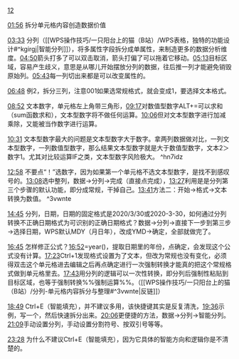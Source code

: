 [12](https://www.bilibili.com/video/BV1fe411N7cJ?p=12&vd_source=74872e41274c3d29495fcb0f1ba131bd)

[01:56](https://www.bilibili.com/video/BV1fe411N7cJ?p=12&vd_source=74872e41274c3d29495fcb0f1ba131bd#t=116.223517)
拆分单元格内容创造数据价值

[03:33](https://www.bilibili.com/video/BV1fe411N7cJ?p=12&vd_source=74872e41274c3d29495fcb0f1ba131bd#t=213.302301)
分列（[[WPS操作技巧/一只阳台上的猫（B站）/WPS表格，独特的功能设计#^kgirgj|智能分列]]），将多属性字段拆分成单属性，来制造更多的数据分析维度。[04:50](https://www.bilibili.com/video/BV1fe411N7cJ?p=12&vd_source=74872e41274c3d29495fcb0f1ba131bd#t=290.46741)箭头打多了可以双击取消，箭头打偏了可以拖着它移动。[05:13](https://www.bilibili.com/video/BV1fe411N7cJ?p=12&vd_source=74872e41274c3d29495fcb0f1ba131bd#t=313.277934)目标区域，容易产生歧义，意思是从哪儿开始摆放分列的数据，往后推一列才能避免销毁原始列。[05:43](https://www.bilibili.com/video/BV1fe411N7cJ?p=12&vd_source=74872e41274c3d29495fcb0f1ba131bd#t=343.317246)每一列切出来都是可以改变属性的。

[06:48](https://www.bilibili.com/video/BV1fe411N7cJ?p=12&vd_source=74872e41274c3d29495fcb0f1ba131bd#t=408.160498)
例2，拆分三列，注意001如果选常规格式，就会变成1，要选择文本格式。

[08:52](https://www.bilibili.com/video/BV1fe411N7cJ?p=12&vd_source=74872e41274c3d29495fcb0f1ba131bd#t=532.881794)
文本数字，单元格左上角带三角形，[09:17](https://www.bilibili.com/video/BV1fe411N7cJ?p=12&vd_source=74872e41274c3d29495fcb0f1ba131bd#t=557.922305)对数值型数字ALT+=可以求和（sum函数求和），文本型数字将不做任何运算。[10:06](https://www.bilibili.com/video/BV1fe411N7cJ?p=12&vd_source=74872e41274c3d29495fcb0f1ba131bd#t=606.739751)但对文本型数字进行加减乘除，又能被当作数字进行运算。

[10:31](https://www.bilibili.com/video/BV1fe411N7cJ?p=12&vd_source=74872e41274c3d29495fcb0f1ba131bd#t=631.026967)
文本型数字最大的问题是文本型数字大于数字。拿两列数据做对比，一列文本型数字，一列数值型数字，那么结果文本型数字就是大于数值型数字，文本2＞数字1。尤其对比较运算IF之类，文本型数字风险极大。 ^hn7idz

[12:58](https://www.bilibili.com/video/BV1fe411N7cJ?p=12&vd_source=74872e41274c3d29495fcb0f1ba131bd#t=778.766053)
不要点“！”选数字，因为如果第一个单元格不选文本型数字，是找不到感叹号的。[13:08](https://www.bilibili.com/video/BV1fe411N7cJ?p=12&vd_source=74872e41274c3d29495fcb0f1ba131bd#t=788.540951)选中整列，数据→分列→完成（直接点完成），[13:27](https://www.bilibili.com/video/BV1fe411N7cJ?p=12&vd_source=74872e41274c3d29495fcb0f1ba131bd#t=807.542517)利用是是分列第三个步骤的默认功能，即分成常规，干掉自己。[13:41](https://www.bilibili.com/video/BV1fe411N7cJ?p=12&vd_source=74872e41274c3d29495fcb0f1ba131bd#t=821.630191)方法二：开始→格式→文本转换为数值。 ^3vwnte

[14:45](https://www.bilibili.com/video/BV1fe411N7cJ?p=12&vd_source=74872e41274c3d29495fcb0f1ba131bd#t=885.259752)
分列，日期，日期的固定格式是2020/3/30或2020-3-30，如何通过分列转换不正确日期格式为可识别的正确日期格式？数据→分列→直接下一步到第三步→选择日期，WPS默认MDY（月日年），改成YMD→确定，全部就做完了。

[16:45](https://www.bilibili.com/video/BV1fe411N7cJ?p=12&vd_source=74872e41274c3d29495fcb0f1ba131bd#t=1005.40605)
怎样修正公式？[16:52](https://www.bilibili.com/video/BV1fe411N7cJ?p=12&vd_source=74872e41274c3d29495fcb0f1ba131bd#t=1012.718214)=year()，提取日期里的年份，点确定，会发现这个公式没有计算。[17:23](https://www.bilibili.com/video/BV1fe411N7cJ?p=12&vd_source=74872e41274c3d29495fcb0f1ba131bd#t=1043.820386)Ctrl+1发现格式设置为了文本，但改为常规也没有变化，必须得双击这个单元格进去编辑之后再点确定进行一次强制转换才能真的把这个常规格式做到单元格里去。[17:43](https://www.bilibili.com/video/BV1fe411N7cJ?p=12&vd_source=74872e41274c3d29495fcb0f1ba131bd#t=1063.246922)用分列的逻辑可以一次性转换，即分列后强制性粘贴到目标区域，也等于强制转换%%强制运算%%。（[[WPS操作技巧/一只阳台上的猫（B站）/分列-单元格内容拆分与整理#^3vwnte|反链]]）

[18:49](https://www.bilibili.com/video/BV1fe411N7cJ?p=12&vd_source=74872e41274c3d29495fcb0f1ba131bd#t=1129.81978)
Ctrl+E（智能填充），并不建议多用，该快捷键其实是反复清洗，[19:36](https://www.bilibili.com/video/BV1fe411N7cJ?p=12&vd_source=74872e41274c3d29495fcb0f1ba131bd#t=1176.063821)示例，写一个，然后快速拆分出来。[20:06](https://www.bilibili.com/video/BV1fe411N7cJ?p=12&vd_source=74872e41274c3d29495fcb0f1ba131bd#t=1206.583854)更便捷的方法，数据→分列→智能分列。[21:09](https://www.bilibili.com/video/BV1fe411N7cJ?p=12&vd_source=74872e41274c3d29495fcb0f1ba131bd#t=1269.090024)手动设置分列，手动设置分割符号、按双引号等等。

[23:28](https://www.bilibili.com/video/BV1fe411N7cJ?p=12&vd_source=74872e41274c3d29495fcb0f1ba131bd#t=1408.50031)
为什么不建议Ctrl+E（智能填充），因为它具体的智能方向和逻辑你是不清楚的。


